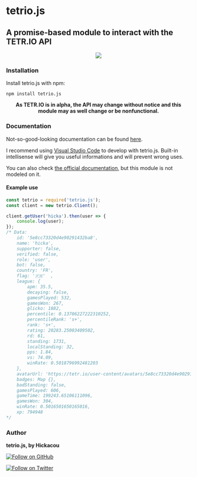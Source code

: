 # tetrio.js
## A promise-based module to interact with the TETR.IO API
<div align="center">
	<a href="https://nodei.co/npm/tetrio.js/"><img src="https://nodei.co/npm/tetrio.js.png"></a>
</div>

### Installation
Install tetrio.js with npm:
```
npm install tetrio.js
```

<div align="center">
	<p>
		<b>As TETR.IO is in alpha, the API may change without notice and this module may as well change or be nonfunctional.</b>
	</p>
</div>

### Documentation
Not-so-good-looking documentation can be found [here](https://hickacou.js.org/tetrio.js).

I recommend using [Visual Studio Code](https://code.visualstudio.com) to develop with tetrio.js. Built-in intellisense will give you useful informations and will prevent wrong uses.

You can also check [the official documentation](https://tetr.io/about/api), but this module is not modeled on it.

#### Example use
```js
const tetrio = require('tetrio.js');
const client = new tetrio.Client();

client.getUser('hicka').then(user => {
	console.log(user);
});
/* Data:
	id: '5e8cc73320d4e90291432ba8',
	name: 'hicka',
	supporter: false,
	verified: false,
	role: 'user',
	bot: false,
	country: 'FR',
	flag: '🇫🇷'  ,
	league: {
		apm: 35.5,
		decaying: false,
		gamesPlayed: 532,
		gamesWon: 267,
		glicko: 1882,
		percentile: 0.13706227222310252,
		percentileRank: 's+',
		rank: 's+',
		rating: 20283.25003409502,
		rd: 61,
		standing: 1731,
		localStanding: 32,
		pps: 1.84,
		vs: 74.09,
		winRate: 0.5018796992481203
	},
	avatarUrl: 'https://tetr.io/user-content/avatars/5e8cc73320d4e90291432ba8.jpg?rv=1601327878791',
	badges: Map {},
	badStanding: false,
	gamesPlayed: 606,
	gameTime: 199243.65106111096,
	gamesWon: 304,
	winRate: 0.5016501650165016,
	xp: 794948
*/
```

### Author
**tetrio.js, by Hickacou**

[![Follow on GitHub](https://img.shields.io/github/followers/Hickacou?style=social)](https://github.com/Hickacou)

[![Follow on Twitter](https://img.shields.io/twitter/follow/puddingmangue?style=social)](https://twitter.com/puddingmangue)
